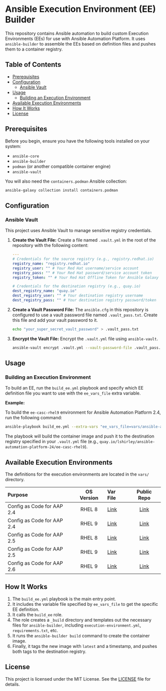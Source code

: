 # Ansible Execution Environment (EE) Builder

This repository contains Ansible automation to build custom Execution Environments (EEs) for use with Ansible Automation Platform. It uses `ansible-builder` to assemble the EEs based on definition files and pushes them to a container registry.

## Table of Contents

- [Prerequisites](#prerequisites)
- [Configuration](#configuration)
  - [Ansible Vault](#ansible-vault)
- [Usage](#usage)
  - [Building an Execution Environment](#building-an-execution-environment)
- [Available Execution Environments](#available-execution-environments)
- [How It Works](#how-it-works)
- [License](#license)

## Prerequisites

Before you begin, ensure you have the following tools installed on your system:

-   `ansible-core`
-   `ansible-builder`
-   `podman` (or another compatible container engine)
-   `ansible-vault`

You will also need the `containers.podman` Ansible collection:
```bash
ansible-galaxy collection install containers.podman
```

## Configuration

### Ansible Vault

This project uses Ansible Vault to manage sensitive registry credentials.

1.  **Create the Vault File:**
    Create a file named `.vault.yml` in the root of the repository with the following content:

    ```yml
    ---
    # Credentials for the source registry (e.g., registry.redhat.io)
    registry_name: "registry.redhat.io"
    registry_user: "" # Your Red Hat username/service account
    registry_pass: "" # Your Red Hat password/service account token
    registry_token: "" # Your Red Hat Offline Token for Ansible Galaxy

    # Credentials for the destination registry (e.g., quay.io)
    dest_registry_name: "quay.io"
    dest_registry_user: "" # Your destination registry username
    dest_registry_pass: "" # Your destination registry password/token
    ```

2.  **Create a Vault Password File:**
    The `ansible.cfg` in this repository is configured to use a vault password file named `.vault_pass.txt`. Create this file and add your vault password to it.

    ```bash
    echo "your_super_secret_vault_password" > .vault_pass.txt
    ```

3.  **Encrypt the Vault File:**
    Encrypt the `.vault.yml` file using `ansible-vault`.

    ```bash
    ansible-vault encrypt .vault.yml --vault-password-file .vault_pass.txt
    ```

## Usage

### Building an Execution Environment

To build an EE, run the `build_ee.yml` playbook and specify which EE definition file you want to use with the `ee_vars_file` extra variable.

**Example:**

To build the `ee-casc-rhel9` environment for Ansible Automation Platform 2.4, run the following command:

```bash
ansible-playbook build_ee.yml --extra-vars "ee_vars_file=vars/ansible-automation-platform-24/ee-casc-rhel9.yml"
```

The playbook will build the container image and push it to the destination registry specified in your `.vault.yml` file (e.g., `quay.io/lshirley/ansible-automation-platform-24/ee-casc-rhel9`).

## Available Execution Environments

The definitions for the execution environments are located in the `vars/` directory.

| Purpose | OS Version | Var File | Public Repo |
| :------ | :--------: | :------- | :---------: |
| Config as Code for AAP 2.4 | RHEL 8 | [Link](vars/ansible-automation-platform-24/ee-casc-rhel8.yml) | [Link](https://quay.io/repository/lshirley/ansible-automation-platform-24/ee-casc-rhel8) |
| Config as Code for AAP 2.4 | RHEL 9 | [Link](vars/ansible-automation-platform-24/ee-casc-rhel9.yml) | [Link](https://quay.io/repository/lshirley/ansible-automation-platform-24/ee-casc-rhel9) |
| Config as Code for AAP 2.5 | RHEL 8 | [Link](vars/ansible-automation-platform-25/ee-casc-rhel8.yml) | [Link](https://quay.io/repository/lshirley/ansible-automation-platform-25/ee-casc-rhel8) |
| Config as Code for AAP 2.5 | RHEL 9 | [Link](vars/ansible-automation-platform-25/ee-casc-rhel9.yml) | [Link](https://quay.io/repository/lshirley/ansible-automation-platform-25/ee-casc-rhel9) |
| Config as Code for AAP 2.6 | RHEL 9 | [Link](vars/ansible-automation-platform-26/ee-casc-rhel9.yml) | [Link](https://quay.io/repository/lshirley/ansible-automation-platform-26/ee-casc-rhel9) |

## How It Works

1.  The `build_ee.yml` playbook is the main entry point.
2.  It includes the variable file specified by `ee_vars_file` to get the specific EE definition.
3.  It calls the `build_ee` role.
4.  The role creates a `_build` directory and templates out the necessary files for `ansible-builder`, including `execution-environment.yml`, `requirements.txt`, etc.
5.  It runs the `ansible-builder build` command to create the container image.
6.  Finally, it tags the new image with `latest` and a timestamp, and pushes both tags to the destination registry.

## License

This project is licensed under the MIT License. See the [LICENSE](LICENSE) file for details.